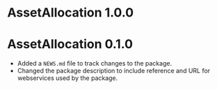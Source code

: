 # AssetAllocation 1.0.0

# AssetAllocation 0.1.0

* Added a `NEWS.md` file to track changes to the package.
* Changed the package description to include reference and URL for webservices used by the package.

